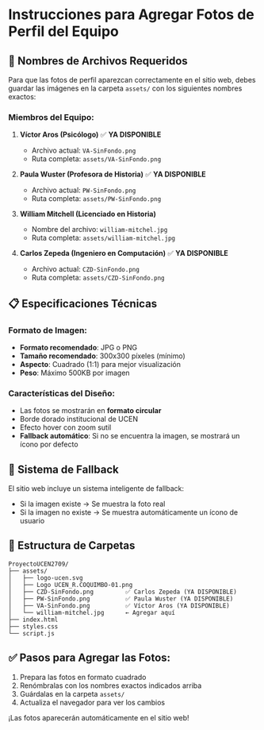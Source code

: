 # Instrucciones para Agregar Fotos de Perfil del Equipo

## 📸 Nombres de Archivos Requeridos

Para que las fotos de perfil aparezcan correctamente en el sitio web, debes guardar las imágenes en la carpeta `assets/` con los siguientes nombres exactos:

### Miembros del Equipo:

1. **Víctor Aros (Psicólogo)** ✅ **YA DISPONIBLE**
   - Archivo actual: `VA-SinFondo.png`
   - Ruta completa: `assets/VA-SinFondo.png`

2. **Paula Wuster (Profesora de Historia)** ✅ **YA DISPONIBLE**
   - Archivo actual: `PW-SinFondo.png`
   - Ruta completa: `assets/PW-SinFondo.png`

3. **William Mitchell (Licenciado en Historia)**
   - Nombre del archivo: `william-mitchel.jpg`
   - Ruta completa: `assets/william-mitchel.jpg`

4. **Carlos Zepeda (Ingeniero en Computación)** ✅ **YA DISPONIBLE**
   - Archivo actual: `CZD-SinFondo.png`
   - Ruta completa: `assets/CZD-SinFondo.png`

## 📋 Especificaciones Técnicas

### Formato de Imagen:
- **Formato recomendado**: JPG o PNG
- **Tamaño recomendado**: 300x300 píxeles (mínimo)
- **Aspecto**: Cuadrado (1:1) para mejor visualización
- **Peso**: Máximo 500KB por imagen

### Características del Diseño:
- Las fotos se mostrarán en **formato circular**
- Borde dorado institucional de UCEN
- Efecto hover con zoom sutil
- **Fallback automático**: Si no se encuentra la imagen, se mostrará un ícono por defecto

## 🔄 Sistema de Fallback

El sitio web incluye un sistema inteligente de fallback:
- Si la imagen existe → Se muestra la foto real
- Si la imagen no existe → Se muestra automáticamente un ícono de usuario

## 📁 Estructura de Carpetas

```
ProyectoUCEN2709/
├── assets/
│   ├── logo-ucen.svg
│   ├── Logo UCEN_R.COQUIMBO-01.png
│   ├── CZD-SinFondo.png         ✅ Carlos Zepeda (YA DISPONIBLE)
│   ├── PW-SinFondo.png          ✅ Paula Wuster (YA DISPONIBLE)
│   ├── VA-SinFondo.png          ✅ Víctor Aros (YA DISPONIBLE)
│   └── william-mitchel.jpg      ← Agregar aquí
├── index.html
├── styles.css
└── script.js
```

## ✅ Pasos para Agregar las Fotos:

1. Prepara las fotos en formato cuadrado
2. Renómbralas con los nombres exactos indicados arriba
3. Guárdalas en la carpeta `assets/`
4. Actualiza el navegador para ver los cambios

¡Las fotos aparecerán automáticamente en el sitio web!